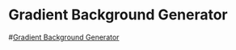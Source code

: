 # Gradient Background Generator

#[Gradient Background Generator](https://dominikkorpusik.github.io/Gradient_background_generator/)
